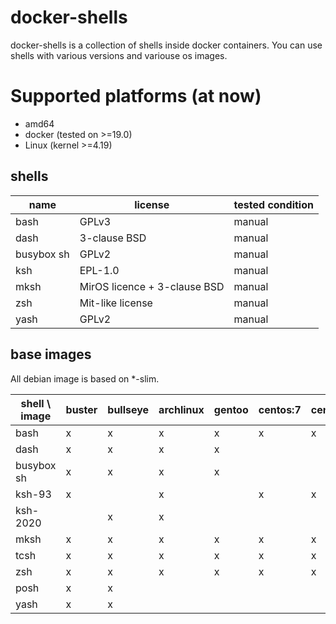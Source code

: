 # docker-shells

docker-shells is a collection of shells inside docker containers. You can use shells with various versions and variouse os images.

# Supported platforms (at now)

* amd64
* docker (tested on >=19.0)
* Linux (kernel >=4.19)

## shells

| name | license | tested condition |
| --- | --- | --- |
| bash | GPLv3 | manual |
| dash | 3-clause BSD | manual |
| busybox sh | GPLv2 | manual |
| ksh | EPL-1.0 | manual |
| mksh | MirOS licence + 3-clause BSD | manual |
| zsh | Mit-like license | manual |
| yash | GPLv2 | manual |

## base images

All debian image is based on \*-slim.

| shell \\ image | buster | bullseye | archlinux | gentoo | centos:7 | centos:8 |
| --- | --- | --- | --- | --- | --- | --- |
| bash | x | x | x | x | x | x |
| dash | x | x | x | x | | |
| busybox sh | x | x | x | x | | |
| ksh-93 | x | | x | | x | x |
| ksh-2020 | | x | x | | | |
| mksh | x | x | x | x | x | x |
| tcsh | x | x | x | x | x | x |
| zsh | x | x | x | x | x | x |
| posh | x | x | | | | |
| yash | x | x | | | | |
